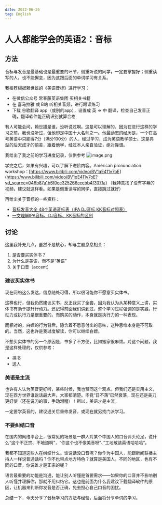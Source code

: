 ```yaml
---
date: 2022-06-26
tag: English
---
```


# 人人都能学会的英语2：音标
## 方法
音标与发音是最基础也是最重要的环节，侧重听说的同学，一定要掌握好；侧重读写的人，也不能懈怠，因为这跟后面的单词学习有关系。

我推荐根据赖世雄的《美语音标》进行学习：

- 在微信公众号 常春藤英语集团 买相关书籍
- 在 喜马拉雅 或 B站 听相关音频，进行跟读练习
- 下载 谷歌翻译 app（或别的app），设置成 英 => 中 翻译，检查自己发音正确，翻译软件能正确识别就算合格

有人可能会问，赖世雄是谁，没听说过啊。这是可以理解的，因为在进行这样的学习之前，我也没听过，但他却是中国十大名师之一。他最励志的经历是，一个在高考英语中只能得7分（满分100分）的人，经过学习，成为英语教学硕士。这是典型的后天成才的前辈，跟着他学，经过本人亲自验证，绝对靠谱。

我给出了我之前的学习进度记录，仅供参考
![image.png](https://raw.gitmirror.com/levy9527/image-holder/main/docs/english/1682426129817.png)

学完之后，如果有兴趣，可以了解下进阶内容。American pronunciation workshop：[https://www.bilibili.com/video/BV1qE411v7oE](https://www.bilibili.com/video/BV1qE411v7oE?vd_source=046b87a1b6f0cc325266cccbb4f307fa)
（我特意找了没有字幕的视频，建议就这样看。如果是侧重读写的同学，直接跳过就好）

再给出关于音标的一些资料：

- [音标发音大全 48个英语音标表（IPA,DJ音标,KK音标对照表）](http://yinbiao.tingclass.net/show-16-9-1.html)
- [一文理解IPA音标、DJ音标、KK音标的区别](https://new.qq.com/omn/20190106/20190106G062W8.html)

## 讨论
这里我补充几点，虽然不是核心，却与主题息息相关：

1. 是否要买实体书？
2. 为什么是美语，而不是“英语”
3. 关于口音（accent）

### 建议买实体书
现在网络这么发达，信息随处可得，所以很可能你不愿意买实体书。

这样也行，但我仍然建议买书，反正我买了全套，因为我认为从某种意义上讲，实体书有助于提升行动力。还记得前面我们讲到过，整个学习过程强调的是实践，行动力或执行力是很重要的。而购买的动作，本身就是执行力的一种表现。

而相对的，白嫖的行为背后，隐含着不愿意付出的意味，这种思维本身是不可取的。当然，这也许是我过度解读，你可以继续白嫖。

不想买实体书的另一个原因是，书多了不方便，比如搬家很麻烦。对这个问题，我是这样处理的，仅供参考：

- 捐书
- 送人
### 美语是主流
也许有人认为英音更好听，某些时候，我也赞同这个观点。但我们还是实用主义，现在西方世界谁说话最大声，大家都清楚。毕竟“日不落”已然衰落，现在还是美刀更好使（还在说刀的事，手动滑稽）！所以，美语才是主流。

一定要学英音的，建议通关后重修发音，或现在就另找门派学习。
### 不要纠结口音
在国内的网络平台上，很常见的场景是一群人对某个中国人的口音评头论足，说什么“这个不正宗、不地道啊”，“你这个也不像美音呀”、”工地散装英语哈哈哈“。

我都不知道这些人在纠结什么。谁说话没口音呢？你作为中国人，能跟新闻联播主持人一样说普通话吗？你不也带点地方特色？就算是美国人，不同的地区，也有不同的口音，你说谁才是正宗的呢？

语言最重要的功能是沟通，能让别人听懂是首要需求——如果你的口音并不影响别人听懂并理解你，那就不用纠结它。这也是前面为什么我建议下载翻译软件的原因，让机器来判断你发音是否正确，免去担心自己口音的困扰。

总结一下，今天分享了音标学习的方法与经验，后面将分享单词的学习。

